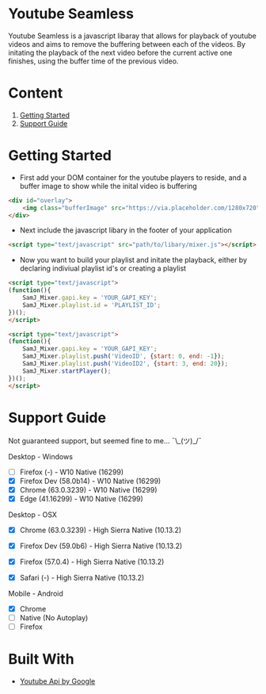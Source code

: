 # Youtube Seamless
Youtube Seamless is a javascript libaray that allows for playback of youtube videos and aims to remove the buffering between each of the videos. By initating the playback of the next video before the current active one finishes, using the buffer time of the previous video. 


# Content
1. [Getting Started](#Getting-started)
2. [Support Guide](#support-guide)


# Getting Started
- First add your DOM container for the youtube players to reside, and a buffer image to show while the inital video is buffering
```html
<div id="overlay">
    <img class="bufferImage" src="https://via.placeholder.com/1280x720"/>
</div> 
```
- Next include the javascript libary in the footer of your application
```html
<script type="text/javascript" src="path/to/libary/mixer.js"></script>
```

- Now you want to build your playlist and initate the playback, either by declaring indiviual playlist id's or creating a playlist
```html
<script type="text/javascript">
(function(){
    SamJ_Mixer.gapi.key = 'YOUR_GAPI_KEY';
    SamJ_Mixer.playlist.id = 'PLAYLIST_ID';
})();
</script>
```

```html
<script type="text/javascript">
(function(){
    SamJ_Mixer.gapi.key = 'YOUR_GAPI_KEY';
    SamJ_Mixer.playlist.push('VideoID', {start: 0, end: -1});
    SamJ_Mixer.playlist.push('VideoID2', {start: 3, end: 20});
    SamJ_Mixer.startPlayer();
})();
</script>
```

# Support Guide
Not guaranteed support, but seemed fine to me... ¯\\\_(ツ)\_/¯

Desktop - Windows
- [ ] Firefox     (-)         - W10 Native (16299)
- [x] Firefox Dev (58.0b14)   - W10 Native (16299)
- [x] Chrome      (63.0.3239) - W10 Native (16299)
- [x] Edge        (41.16299)  - W10 Native (16299)

Desktop - OSX
- [x] Chrome      (63.0.3239) - High Sierra Native (10.13.2)
- [x] Firefox Dev (59.0b6)    - High Sierra Native (10.13.2)
- [x] Firefox     (57.0.4)    - High Sierra Native (10.13.2)
- [x] Safari      (-)         - High Sierra Native (10.13.2)


Mobile - Android
- [x] Chrome
- [ ] Native (No Autoplay)
- [ ] Firefox

# Built With
- [Youtube Api by Google](https://developers.google.com/youtube/)
